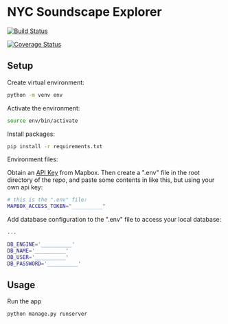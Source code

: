 # NYC Soundscape Explorer

[![Build Status](https://app.travis-ci.com/gcivil-nyu-org/wed-fall24-team2.svg?token=WJtjxLfBGECbRKomxGJe&branch=develop)](https://app.travis-ci.com/gcivil-nyu-org/wed-fall24-team2)

[![Coverage Status](https://coveralls.io/repos/github/gcivil-nyu-org/wed-fall24-team2/badge.svg?branch=develop)](https://coveralls.io/github/gcivil-nyu-org/wed-fall24-team2?branch=develop)

## Setup

Create virtual environment:

```sh
python -m venv env
```

Activate the environment:

```sh
source env/bin/activate
```

Install packages:

```sh
pip install -r requirements.txt
```

Environment files:

Obtain an [API Key](https://www.mapbox.com/) from Mapbox. Then create a ".env" file in the root directory of the repo, and paste some contents in like this, but using your own api key:

```sh
# this is the ".env" file:
MAPBOX_ACCESS_TOKEN="__________"
```
Add database configuration to the ".env" file to access your local database:
```sh
...

DB_ENGINE='__________'
DB_NAME='__________'
DB_USER='__________'
DB_PASSWORD='__________'
```
## Usage

Run the app

```sh
python manage.py runserver
```
